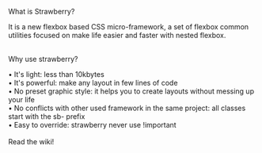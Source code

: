 What is Strawberry? 

It is a new flexbox based CSS micro-framework, a set of flexbox common utilities focused on make life easier and faster with nested flexbox.

<br>
Why use strawberry? 

• It's light: less than 10kbytes<br>
• It's powerful: make any layout in few lines of code<br>
• No preset graphic style: it helps you to create layouts without messing up your life<br>
• No conflicts with other used framework in the same project: all classes start with the sb- prefix<br>
• Easy to override: strawberry never use !important 
<br><br>
Read the wiki!
